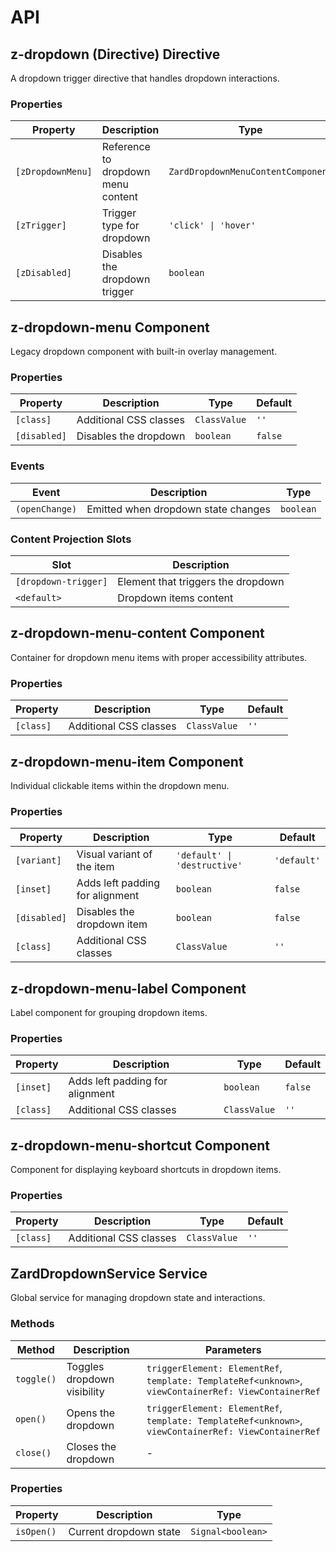 # API

## z-dropdown (Directive) <span class="api-type-label directive">Directive</span>

A dropdown trigger directive that handles dropdown interactions.

### Properties

| Property          | Description                        | Type                               | Default   |
| ----------------- | ---------------------------------- | ---------------------------------- | --------- |
| `[zDropdownMenu]` | Reference to dropdown menu content | `ZardDropdownMenuContentComponent` | -         |
| `[zTrigger]`      | Trigger type for dropdown          | `'click' \| 'hover'`               | `'click'` |
| `[zDisabled]`     | Disables the dropdown trigger      | `boolean`                          | `false`   |

## z-dropdown-menu <span class="api-type-label component">Component</span>

Legacy dropdown component with built-in overlay management.

### Properties

| Property     | Description            | Type         | Default |
| ------------ | ---------------------- | ------------ | ------- |
| `[class]`    | Additional CSS classes | `ClassValue` | `''`    |
| `[disabled]` | Disables the dropdown  | `boolean`    | `false` |

### Events

| Event          | Description                         | Type      |
| -------------- | ----------------------------------- | --------- |
| `(openChange)` | Emitted when dropdown state changes | `boolean` |

### Content Projection Slots

| Slot                 | Description                        |
| -------------------- | ---------------------------------- |
| `[dropdown-trigger]` | Element that triggers the dropdown |
| `<default>`          | Dropdown items content             |

## z-dropdown-menu-content <span class="api-type-label component">Component</span>

Container for dropdown menu items with proper accessibility attributes.

### Properties

| Property  | Description            | Type         | Default |
| --------- | ---------------------- | ------------ | ------- |
| `[class]` | Additional CSS classes | `ClassValue` | `''`    |

## z-dropdown-menu-item <span class="api-type-label component">Component</span>

Individual clickable items within the dropdown menu.

### Properties

| Property     | Description                     | Type                         | Default     |
| ------------ | ------------------------------- | ---------------------------- | ----------- |
| `[variant]`  | Visual variant of the item      | `'default' \| 'destructive'` | `'default'` |
| `[inset]`    | Adds left padding for alignment | `boolean`                    | `false`     |
| `[disabled]` | Disables the dropdown item      | `boolean`                    | `false`     |
| `[class]`    | Additional CSS classes          | `ClassValue`                 | `''`        |

## z-dropdown-menu-label <span class="api-type-label component">Component</span>

Label component for grouping dropdown items.

### Properties

| Property  | Description                     | Type         | Default |
| --------- | ------------------------------- | ------------ | ------- |
| `[inset]` | Adds left padding for alignment | `boolean`    | `false` |
| `[class]` | Additional CSS classes          | `ClassValue` | `''`    |

## z-dropdown-menu-shortcut <span class="api-type-label component">Component</span>

Component for displaying keyboard shortcuts in dropdown items.

### Properties

| Property  | Description            | Type         | Default |
| --------- | ---------------------- | ------------ | ------- |
| `[class]` | Additional CSS classes | `ClassValue` | `''`    |

## ZardDropdownService <span class="api-type-label service">Service</span>

Global service for managing dropdown state and interactions.

### Methods

| Method     | Description                 | Parameters                                                                                           |
| ---------- | --------------------------- | ---------------------------------------------------------------------------------------------------- |
| `toggle()` | Toggles dropdown visibility | `triggerElement: ElementRef`, `template: TemplateRef<unknown>`, `viewContainerRef: ViewContainerRef` |
| `open()`   | Opens the dropdown          | `triggerElement: ElementRef`, `template: TemplateRef<unknown>`, `viewContainerRef: ViewContainerRef` |
| `close()`  | Closes the dropdown         | -                                                                                                    |

### Properties

| Property   | Description            | Type              |
| ---------- | ---------------------- | ----------------- |
| `isOpen()` | Current dropdown state | `Signal<boolean>` |
